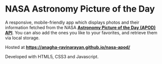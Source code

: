 # NASA Astronomy Picture of the Day

A responsive, mobile-friendly app which displays photos and their information fetched from the NASA **[Astronomy Picture of the Day (APOD) API](https://api.nasa.gov/)**. You can also add the ones you like to your favorites, and retrieve them via local storage.

Hosted at **https://anagha-ravinarayan.github.io/nasa-apod/**

Developed with HTML5, CSS3 and Javascript.